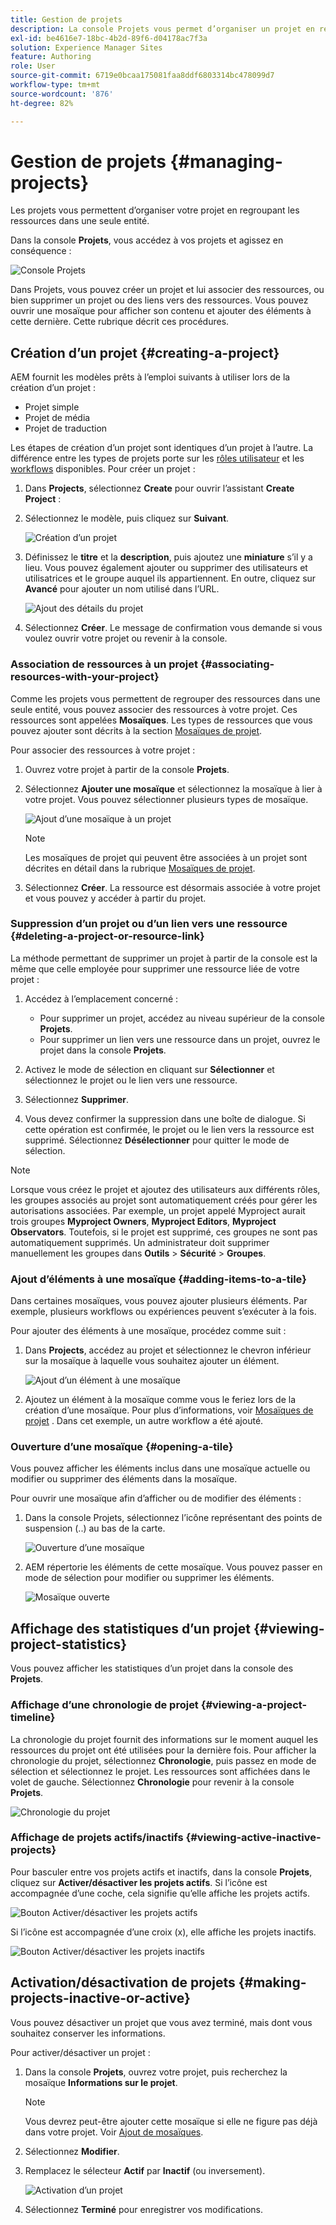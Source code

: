 ```yaml
---
title: Gestion de projets
description: La console Projets vous permet d’organiser un projet en regroupant les ressources dans une seule entité à laquelle vous pouvez accéder et que vous pouvez gérer.
exl-id: be4616e7-18bc-4b2d-89f6-d04178ac7f3a
solution: Experience Manager Sites
feature: Authoring
role: User
source-git-commit: 6719e0bcaa175081faa8ddf6803314bc478099d7
workflow-type: tm+mt
source-wordcount: '876'
ht-degree: 82%

---
```


# Gestion de projets {#managing-projects}

Les projets vous permettent d’organiser votre projet en regroupant les ressources dans une seule entité.

Dans la console **Projets**, vous accédez à vos projets et agissez en conséquence :

![Console Projets](/help/sites-cloud/authoring/assets/projects-console.png)

Dans Projets, vous pouvez créer un projet et lui associer des ressources, ou bien supprimer un projet ou des liens vers des ressources. Vous pouvez ouvrir une mosaïque pour afficher son contenu et ajouter des éléments à cette dernière. Cette rubrique décrit ces procédures.

## Création d’un projet {#creating-a-project}

AEM fournit les modèles prêts à l’emploi suivants à utiliser lors de la création d’un projet :

* Projet simple
* Projet de média
* Projet de traduction

<!-- Hiding product photoshoot via cqdoc-18072 as it is not available in Skyline.
* Product Photo Shoot Project 
-->

Les étapes de création d’un projet sont identiques d’un projet à l’autre. La différence entre les types de projets porte sur les [rôles utilisateur](/help/sites-cloud/authoring/projects/overview.md) et les [workflows](/help/sites-cloud/authoring/projects/workflows.md) disponibles. Pour créer un projet :

1. Dans **Projects**, sélectionnez **Create** pour ouvrir l’assistant **Create Project** :
1. Sélectionnez le modèle, puis cliquez sur **Suivant**.

   ![Création d’un projet](/help/sites-cloud/authoring/assets/projects-create.png)

1. Définissez le **titre** et la **description**, puis ajoutez une **miniature** s’il y a lieu. Vous pouvez également ajouter ou supprimer des utilisateurs et utilisatrices et le groupe auquel ils appartiennent. En outre, cliquez sur **Avancé** pour ajouter un nom utilisé dans l’URL.

   ![Ajout des détails du projet](/help/sites-cloud/authoring/assets/projects-add-team.png)

1. Sélectionnez **Créer**. Le message de confirmation vous demande si vous voulez ouvrir votre projet ou revenir à la console.

### Association de ressources à un projet {#associating-resources-with-your-project}

Comme les projets vous permettent de regrouper des ressources dans une seule entité, vous pouvez associer des ressources à votre projet. Ces ressources sont appelées **Mosaïques**. Les types de ressources que vous pouvez ajouter sont décrits à la section [Mosaïques de projet](/help/sites-cloud/authoring/projects/overview.md#project-tiles).

Pour associer des ressources à votre projet :

1. Ouvrez votre projet à partir de la console **Projets**.
1. Sélectionnez **Ajouter une mosaïque** et sélectionnez la mosaïque à lier à votre projet. Vous pouvez sélectionner plusieurs types de mosaïque.

   ![Ajout d’une mosaïque à un projet](/help/sites-cloud/authoring/assets/projects-add-tile.png)

   >[!NOTE]
   >
   >Les mosaïques de projet qui peuvent être associées à un projet sont décrites en détail dans la rubrique [Mosaïques de projet](/help/sites-cloud/authoring/projects/overview.md#project-tiles).

1. Sélectionnez **Créer**. La ressource est désormais associée à votre projet et vous pouvez y accéder à partir du projet.

### Suppression d’un projet ou d’un lien vers une ressource {#deleting-a-project-or-resource-link}

La méthode permettant de supprimer un projet à partir de la console est la même que celle employée pour supprimer une ressource liée de votre projet :

1. Accédez à l’emplacement concerné :

   * Pour supprimer un projet, accédez au niveau supérieur de la console **Projets**.
   * Pour supprimer un lien vers une ressource dans un projet, ouvrez le projet dans la console **Projets**.

1. Activez le mode de sélection en cliquant sur **Sélectionner** et sélectionnez le projet ou le lien vers une ressource.
1. Sélectionnez **Supprimer**.

1. Vous devez confirmer la suppression dans une boîte de dialogue. Si cette opération est confirmée, le projet ou le lien vers la ressource est supprimé. Sélectionnez **Désélectionner** pour quitter le mode de sélection.

>[!NOTE]
>
>Lorsque vous créez le projet et ajoutez des utilisateurs aux différents rôles, les groupes associés au projet sont automatiquement créés pour gérer les autorisations associées. Par exemple, un projet appelé Myproject aurait trois groupes **Myproject Owners**, **Myproject Editors**, **Myproject Observators**. Toutefois, si le projet est supprimé, ces groupes ne sont pas automatiquement supprimés. Un administrateur doit supprimer manuellement les groupes dans **Outils** > **Sécurité** > **Groupes**.

### Ajout d’éléments à une mosaïque {#adding-items-to-a-tile}

Dans certaines mosaïques, vous pouvez ajouter plusieurs éléments. Par exemple, plusieurs workflows ou expériences peuvent s’exécuter à la fois.

Pour ajouter des éléments à une mosaïque, procédez comme suit :

1. Dans **Projects**, accédez au projet et sélectionnez le chevron inférieur sur la mosaïque à laquelle vous souhaitez ajouter un élément.

   ![Ajout d’un élément à une mosaïque](/help/sites-cloud/authoring/assets/project-workflows.png)

1. Ajoutez un élément à la mosaïque comme vous le feriez lors de la création d’une mosaïque. Pour plus d’informations, voir [Mosaïques de projet](/help/sites-cloud/authoring/projects/overview.md#project-tiles) . Dans cet exemple, un autre workflow a été ajouté.

### Ouverture d’une mosaïque {#opening-a-tile}

Vous pouvez afficher les éléments inclus dans une mosaïque actuelle ou modifier ou supprimer des éléments dans la mosaïque.

Pour ouvrir une mosaïque afin d’afficher ou de modifier des éléments :

1. Dans la console Projets, sélectionnez l’icône représentant des points de suspension (..) au bas de la carte.

   ![Ouverture d’une mosaïque](/help/sites-cloud/authoring/assets/project-links.png)

1. AEM répertorie les éléments de cette mosaïque. Vous pouvez passer en mode de sélection pour modifier ou supprimer les éléments.

   ![Mosaïque ouverte](/help/sites-cloud/authoring/assets/projects-add-link.png)

## Affichage des statistiques d’un projet {#viewing-project-statistics}

Vous pouvez afficher les statistiques d’un projet dans la console des **Projets**.

### Affichage d’une chronologie de projet {#viewing-a-project-timeline}

La chronologie du projet fournit des informations sur le moment auquel les ressources du projet ont été utilisées pour la dernière fois. Pour afficher la chronologie du projet, sélectionnez **Chronologie**, puis passez en mode de sélection et sélectionnez le projet. Les ressources sont affichées dans le volet de gauche. Sélectionnez **Chronologie** pour revenir à la console **Projets**.

![Chronologie du projet](/help/sites-cloud/authoring/assets/projects-timeline.png)

### Affichage de projets actifs/inactifs {#viewing-active-inactive-projects}

Pour basculer entre vos projets actifs et inactifs, dans la console **Projets**, cliquez sur **Activer/désactiver les projets actifs**. Si l’icône est accompagnée d’une coche, cela signifie qu’elle affiche les projets actifs.

![Bouton Activer/désactiver les projets actifs](/help/sites-cloud/authoring/assets/projects-active.png)

Si l’icône est accompagnée d’une croix (x), elle affiche les projets inactifs.

![Bouton Activer/désactiver les projets inactifs](/help/sites-cloud/authoring/assets/projects-inactive.png)

## Activation/désactivation de projets {#making-projects-inactive-or-active}

Vous pouvez désactiver un projet que vous avez terminé, mais dont vous souhaitez conserver les informations.

Pour activer/désactiver un projet :

1. Dans la console **Projets**, ouvrez votre projet, puis recherchez la mosaïque **Informations sur le projet**.

   >[!NOTE]
   >
   Vous devrez peut-être ajouter cette mosaïque si elle ne figure pas déjà dans votre projet. Voir [Ajout de mosaïques](#adding-items-to-a-tile).

1. Sélectionnez **Modifier**.
1. Remplacez le sélecteur **Actif** par **Inactif** (ou inversement).

   ![Activation d’un projet](/help/sites-cloud/authoring/assets/projects-add-team.png)

1. Sélectionnez **Terminé** pour enregistrer vos modifications.
